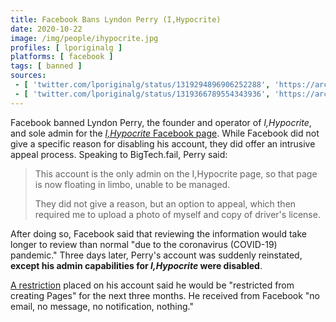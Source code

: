 ```yaml
---
title: Facebook Bans Lyndon Perry (I,Hypocrite)
date: 2020-10-22
image: /img/people/ihypocrite.jpg
profiles: [ lporiginalg ]
platforms: [ facebook ]
tags: [ banned ]
sources:
 - [ 'twitter.com/lporiginalg/status/1319294896906252288', 'https://archive.is/xDqyF' ]
 - [ 'twitter.com/lporiginalg/status/1319366789554343936', 'https://archive.is/zIKz3' ]
---
```


Facebook banned Lyndon Perry, the founder and operator of _I,Hypocrite_, and
sole admin for the [_I,Hypocrite_ Facebook
page](https://www.facebook.com/ihypocrite). While Facebook did not give a
specific reason for disabling his account, they did offer an intrusive appeal
process. Speaking to BigTech.fail, Perry said:

> This account is the only admin on the I,Hypocrite page, so that page is now
> floating in limbo, unable to be managed.
>
> They did not give a reason, but an option to appeal, which then required me
> to upload a photo of myself and copy of driver's license.

After doing so, Facebook said that reviewing the information would take longer
to review than normal "due to the coronavirus (COVID-19) pandemic." Three days
later, Perry's account was suddenly reinstated, **except his admin capabilities
for _I,Hypocrite_ were disabled**.

[A restriction](page-ban-notice.png) placed on his account said he would be
"restricted from creating Pages" for the next three months. He received from
Facebook "no email, no message, no notification, nothing."
